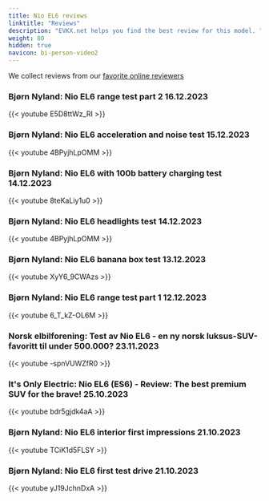 ```yaml
---
title: Nio EL6 reviews
linktitle: "Reviews"
description: "EVKX.net helps you find the best review for this model. "
weight: 80
hidden: true
navicon: bi-person-video2
---
```

We collect reviews from our [favorite online reviewers](/guides/evreviewers/)

### Bjørn Nyland: Nio EL6 range test part 2 16.12.2023

{{< youtube E5D8ttWz_RI >}}

### Bjørn Nyland: Nio EL6 acceleration and noise test 15.12.2023

{{< youtube 4BPyjhLpOMM >}}

### Bjørn Nyland: Nio EL6 with 100b battery charging test 14.12.2023

{{< youtube 8teKaLiy1u0 >}}

### Bjørn Nyland: Nio EL6 headlights test 14.12.2023

{{< youtube 4BPyjhLpOMM >}}

### Bjørn Nyland: Nio EL6 banana box test 13.12.2023

{{< youtube XyY6_9CWAzs >}}

### Bjørn Nyland: Nio EL6 range test part 1 12.12.2023

{{< youtube 6_T_kZ-OL6M >}}

### Norsk elbilforening: Test av Nio EL6 - en ny norsk luksus-SUV-favoritt til under 500.000? 23.11.2023

{{< youtube -spnVUWZfR0 >}}

### It's Only Electric: Nio EL6 (ES6) - Review: The best premium SUV for the brave! 25.10.2023

{{< youtube bdr5gjdk4aA >}}

### Bjørn Nyland: Nio EL6 interior first impressions 21.10.2023

{{< youtube TCiK1d5FLSY >}}

### Bjørn Nyland: Nio EL6 first test drive 21.10.2023

{{< youtube yJ19JchnDxA >}}

